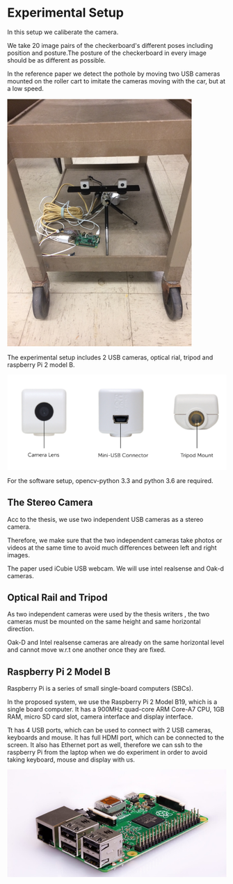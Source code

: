 # Experimental Setup

In this setup we caliberate the camera.

We take 20 image pairs of the checkerboard's different poses including position and posture.The posture of the checkerboard in every image should be as different as possible.

In the reference paper we detect the pothole by moving two USB cameras mounted on the roller cart to imitate the cameras moving with the car, but at a low speed. 

![experimental_Setup](es1.png)

The experimental setup includes 2 USB cameras, optical rial, tripod and raspberry Pi 2 model B.

![experimental_Setup](es2.png)

For the software setup, opencv-python 3.3 and python 3.6
are required. 

## **The Stereo Camera**

Acc to the thesis, we use two independent USB cameras as a stereo camera.

Therefore, we make sure that the two independent cameras take photos or videos at the same time to avoid much differences between left and right images.

The paper used iCubie USB webcam. We will use intel realsense and Oak-d cameras.

## **Optical Rail and Tripod**

As two independent cameras were used by the thesis writers , the two cameras must be mounted on the same height and same horizontal direction.

Oak-D and Intel realsense cameras are already on the same horizontal level and cannot move w.r.t one another once they are fixed.

## **Raspberry Pi 2 Model B**

Raspberry Pi is a series of small single-board computers (SBCs).

In the proposed system, we use the Raspberry Pi 2 Model B19, which is a single board computer. It has a 900MHz quad-core ARM Core-A7 CPU, 1GB RAM, micro SD card slot, camera interface and display interface.

Tt has 4 USB ports, which can be used to connect with 2 USB cameras, keyboards and mouse. It has full HDMI port, which can be connected to the screen. It also has Ethernet port as well, therefore we can ssh to the raspberry Pi from the laptop when we do experiment in order to avoid taking keyboard, mouse and display with us.

![experimental_Setup](es3.png)